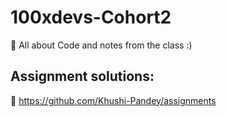# 100xdevs-Cohort2

📝 All about Code and notes from the class :)

## Assignment solutions:

🌻 https://github.com/Khushi-Pandey/assignments
